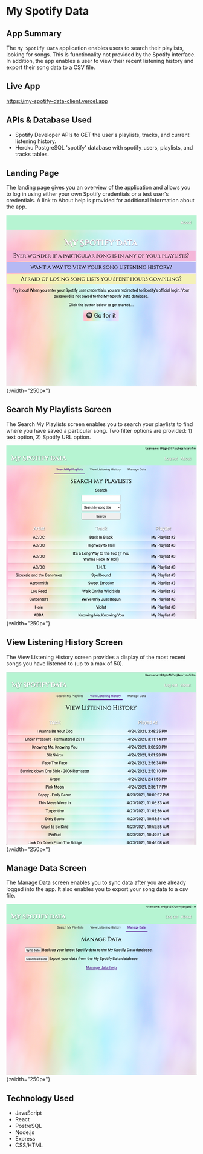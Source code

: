 # My Spotify Data

## App Summary

The `My Spotify Data` application enables users to search their playlists, looking for songs. This is functionality not provided by the Spotify interface. In addition, the app enables a user to view their recent listening history and export their song data to a CSV file.

## Live App

https://my-spotify-data-client.vercel.app

## APIs & Database Used

- Spotify Developer APIs to GET the user's playlists, tracks, and current listening history.
- Heroku PostgreSQL 'spotify' database with spotify_users, playlists, and tracks tables.

## Landing Page

The landing page gives you an overview of the application and allows you to log in using either your own Spotify credentials or a test user's credentials. A link to About help is provided for additional information about the app.

![Alt text](./src/images/LandingPage.jpg?raw=true "LandingPage"){:width="250px"}

## Search My Playlists Screen

The Search My Playlists screen enables you to search your playlists to find where you have saved a particular song. Two filter options are provided: 1) text option, 2) Spotify URL option.

![Alt text](./src/images/SearchMyPlaylists.jpg?raw=true "SearchMyPlaylists"){:width="250px"}

## View Listening History Screen

The View Listening History screen provides a display of the most recent songs you have listened to (up to a max of 50).

![Alt text](./src/images/ViewListeningHistory.jpg?raw=true "ViewListeningHistory"){:width="250px"}

## Manage Data Screen

The Manage Data screen enables you to sync data after you are already logged into the app. It also enables you to export your song data to a csv file.

![Alt text](./src/images/ManageData.jpg?raw=true "ManageData"){:width="250px"}

## Technology Used

- JavaScript
- React
- PostreSQL
- Node.js
- Express
- CSS/HTML
